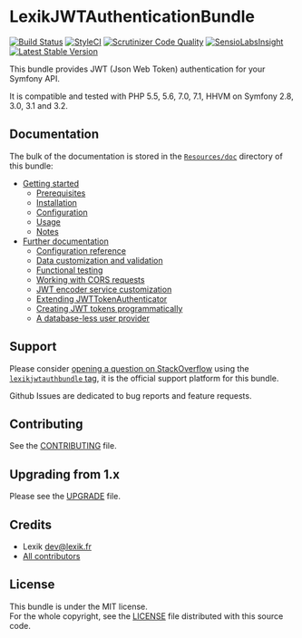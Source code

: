 LexikJWTAuthenticationBundle
============================

[![Build Status](https://travis-ci.org/lexik/LexikJWTAuthenticationBundle.svg?branch=master)](https://travis-ci.org/lexik/LexikJWTAuthenticationBundle)
[![StyleCI](https://styleci.io/repos/18628501/shield?branch=master)](https://styleci.io/repos/18628501?branch=master)
[![Scrutinizer Code Quality](https://scrutinizer-ci.com/g/lexik/LexikJWTAuthenticationBundle/badges/quality-score.png?b=master)](https://scrutinizer-ci.com/g/lexik/LexikJWTAuthenticationBundle/?branch=master)
[![SensioLabsInsight](https://insight.sensiolabs.com/projects/67573b6f-e182-4394-b26a-649c323784f6/mini.png)](https://insight.sensiolabs.com/projects/67573b6f-e182-4394-b26a-649c323784f6)
[![Latest Stable Version](https://poser.pugx.org/lexik/jwt-authentication-bundle/v/stable.svg)](https://packagist.org/packages/lexik/jwt-authentication-bundle)

This bundle provides JWT (Json Web Token) authentication for your Symfony API.

It is compatible and tested with PHP 5.5, 5.6, 7.0, 7.1, HHVM on Symfony 2.8, 3.0, 3.1 and 3.2.

Documentation
-------------

The bulk of the documentation is stored in the [`Resources/doc`](Resources/doc/index.md) directory of this bundle:

* [Getting started](Resources/doc/index.md#getting-started)
  * [Prerequisites](Resources/doc/index.md#prerequisites)
  * [Installation](Resources/doc/index.md#installation)
  * [Configuration](Resources/doc/index.md#configuration)
  * [Usage](Resources/doc/index.md#usage)
  * [Notes](Resources/doc/index.md#notes)
* [Further documentation](Resources/doc/index.md#further-documentation)
  * [Configuration reference](Resources/doc/1-configuration-reference.md)
  * [Data customization and validation](Resources/doc/2-data-customization.md)
  * [Functional testing](Resources/doc/3-functional-testing.md)
  * [Working with CORS requests](Resources/doc/4-cors-requests.md)
  * [JWT encoder service customization](Resources/doc/5-encoder-service.md)
  * [Extending JWTTokenAuthenticator](Resources/doc/6-extending-jwt-authenticator.md)
  * [Creating JWT tokens programmatically](Resources/doc/7-manual-token-creation.md)
  * [A database-less user provider](Resources/doc/8-jwt-user-provider.md)

Support
-------

Please consider [opening a question on StackOverflow](http://stackoverflow.com/questions/ask) using the [`lexikjwtauthbundle` tag](http://stackoverflow.com/questions/tagged/lexikjwtauthbundle),  it is the official support platform for this bundle.
  
Github Issues are dedicated to bug reports and feature requests.

Contributing
------------

See the [CONTRIBUTING](CONTRIBUTING.md) file.

Upgrading from 1.x
-------------------

Please see the [UPGRADE](UPGRADE.md) file.

Credits
-------

* Lexik <dev@lexik.fr>
* [All contributors](https://github.com/lexik/LexikJWTAuthenticationBundle/graphs/contributors)

License
-------

This bundle is under the MIT license.  
For the whole copyright, see the [LICENSE](LICENSE) file distributed with this source code.
